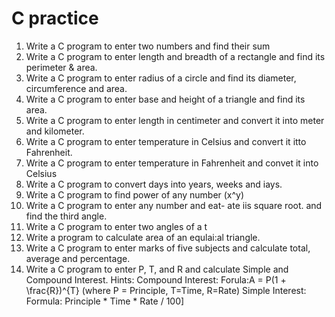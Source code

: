 # C practice

1) Write a C program to enter two numbers and find their sum
2) Write a C program to enter length and breadth of a rectangle and find its perimeter &
area.
3) Write a C program to enter radius of a circle and find its diameter, circumference and
area.
4) Write a C program to enter base and height of a triangle and find its area.
5) Write a C program to enter length in centimeter and convert it into meter and
kilometer.
6) Write a C program to enter temperature in Celsius and convert it itto Fahrenheit.
7)  Write a C program to enter temperature in Fahrenheit and convet it into Celsius
8) Write a C program to convert days into years, weeks and iays.
9) Write a C program to find power of any number (x^y)
10) Write a C program to enter any number and eat- ate iis square root.
and find the third angle.
11) Write a C program to enter two angles of a t
12) Write a program to calculate area of an equlai:al triangle.
13) Write a C program to enter marks of five subjects and calculate total, average and
percentage.
14) Write a C program to enter P, T, and R and calculate Simple and Compound Interest.
Hints:
Compound Interest:
Forula:A = P(1 + \frac{R})^{T} (where P = Principle, T=Time, R=Rate)
Simple Interest:
Formula: Principle * Time * Rate / 100]
